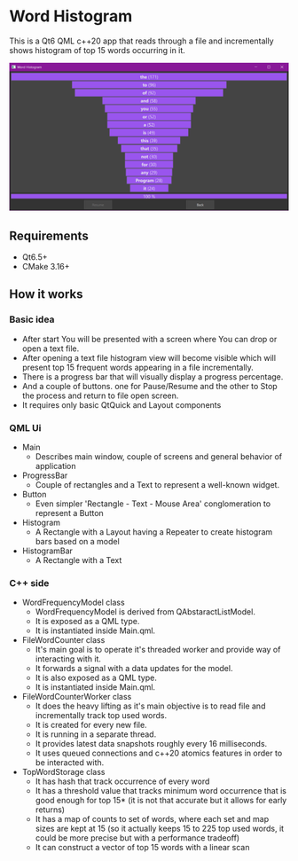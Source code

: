 # Word Histogram
This is a Qt6 QML c++20 app that reads through a file and incrementally shows histogram of top 15 words occurring in it.

![Word Histogram screenshot](/screenshot.png "Word Histogram screenshot.")

## Requirements
- Qt6.5+
- CMake 3.16+

## How it works
### Basic idea
- After start You will be presented with a screen where You can drop or open a text file.
- After opening a text file histogram view will become visible which will present top 15 frequent words appearing in a file incrementally.
- There is a progress bar that will visually display a progress percentage.
- And a couple of buttons. one for Pause/Resume and the other to Stop the process and return to file open screen.
- It requires only basic QtQuick and Layout components

### QML Ui
- Main
	- Describes main window, couple of screens and general behavior of application
- ProgressBar
	- Couple of rectangles and a Text to represent a well-known widget.
- Button
	- Even simpler 'Rectangle - Text - Mouse Area' conglomeration to represent a Button
- Histogram
	- A Rectangle with a Layout having a Repeater to create histogram bars based on a model
- HistogramBar
	- A Rectangle with a Text

### C++ side
- WordFrequencyModel class
	- WordFrequencyModel is derived from QAbstaractListModel.
	- It is exposed as a QML type.
	- It is instantiated inside Main.qml.
- FileWordCounter class
	- It's main goal is to operate it's threaded worker and provide way of interacting with it.
	- It forwards a signal with a data updates for the model.
	- It is also exposed as a QML type.
	- It is instantiated inside Main.qml.
- FileWordCounterWorker class
	- It does the heavy lifting as it's main objective is to read file and incrementally track top used words.
	- It is created for every new file.
	- It is running in a separate thread.
	- It provides latest data snapshots roughly every 16 milliseconds.
	- It uses queued connections and c++20 atomics features in order to be interacted with.
- TopWordStorage class
	- It has hash that track occurrence of every word
	- It has a threshold value that tracks minimum word occurrence that is good enough for top 15* (it is not that accurate but it allows for early returns)
	- It has a map of counts to set of words, where each set and map sizes are kept at 15 (so it actually keeps 15 to 225 top used words, it could be more precise but with a performance tradeoff)
	- It can construct a vector of top 15 words with a linear scan
